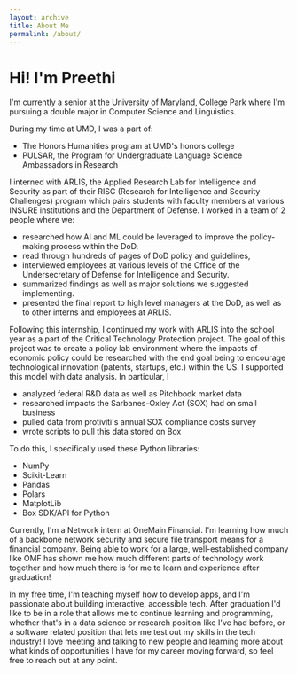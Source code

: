 ```yaml
---
layout: archive
title: About Me
permalink: /about/
---
```


# Hi! I'm Preethi
I'm currently a senior at the University of Maryland, College Park where I'm pursuing a double major in Computer Science and Linguistics.

During my time at UMD, I was a part of:
- The Honors Humanities program at UMD's honors college
- PULSAR, the Program for Undergraduate Language Science Ambassadors in Research

I interned with ARLIS, the Applied Research Lab for Intelligence and Security as part of their RISC (Research for Intelligence and Security Challenges) program which pairs students with faculty members at various INSURE institutions and the Department of Defense. I worked in a team of 2 people where we:

- researched how AI and ML could be leveraged to improve the policy-making process within the DoD. 
- read through hundreds of pages of DoD policy and guidelines, 
- interviewed employees at various levels of the Office of the Undersecretary of Defense for Intelligence and Security. 
- summarized findings as well as major solutions we suggested implementing. 
- presented the final report to high level managers at the DoD, as well as to other interns and employees at ARLIS.

Following this internship, I continued my work with ARLIS into the school year as a part of the Critical Technology Protection project. The goal of this project was to create a policy lab environment where the impacts of economic policy could be researched with the end goal being to encourage technological innovation (patents, startups, etc.) within the US. I supported this model with data analysis. In particular, I

- analyzed federal R&D data as well as Pitchbook market data
- researched impacts the Sarbanes-Oxley Act (SOX) had on small business
- pulled data from protiviti's annual SOX compliance costs survey
- wrote scripts to pull this data stored on Box

To do this, I specifically used these Python libraries:

- NumPy
- Scikit-Learn
- Pandas
- Polars
- MatplotLib
- Box SDK/API for Python

Currently, I'm a Network intern at OneMain Financial. I'm learning how much of a backbone network security and secure file transport means for a financial company. Being able to work for a large, well-established company like OMF has shown me how much different parts of technology work together and how much there is for me to learn and experience after graduation!

In my free time, I'm teaching myself how to develop apps, and I'm passionate about building interactive, accessible tech. After graduation I'd like to be in a role that allows me to continue learning and programming, whether that's in a data science or research position like I've had before, or a software related position that lets me test out my skills in the tech industry! I love meeting and talking to new people and learning more about what kinds of opportunities I have for my career moving forward, so feel free to reach out at any point.



